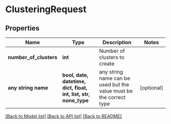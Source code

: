# ClusteringRequest


## Properties
Name | Type | Description | Notes
------------ | ------------- | ------------- | -------------
**number_of_clusters** | **int** | Number of clusters to create | 
**any string name** | **bool, date, datetime, dict, float, int, list, str, none_type** | any string name can be used but the value must be the correct type | [optional]

[[Back to Model list]](../README.md#documentation-for-models) [[Back to API list]](../README.md#documentation-for-api-endpoints) [[Back to README]](../README.md)


